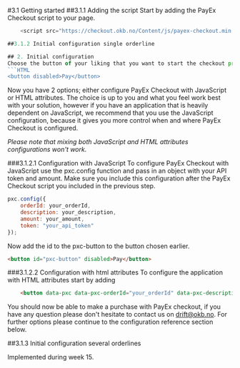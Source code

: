 #3.1 Getting started
##3.1.1 Adding the script
Start by adding the PayEx Checkout script to your page.
```JavaScript
    <script src="https://checkout.okb.no/Content/js/payex-checkout.min.js"></script>

##3.1.2 Initial configuration single orderline

## 2. Initial configuration
Choose the button of your liking that you want to start the checkout process with, and disable it - the PayEx Checkout javascript will enable it when it is properly loaded.
```HTML
<button disabled>Pay</button>
```
Now you have 2 options; either configure PayEx Checkout with JavaScript or HTML attributes. The choice is up to you and what you feel work best with your solution, however if you have an application that is heavily dependent on JavaScript, we recommend that you use the JavaScript configuration, 
because it gives you more control when and where PayEx Checkout is configured. 

*Please note that mixing both JavaScript and HTML attributes configurations won't work.*

###3.1.2.1 Configuration with JavaScript
To configure PayEx Checkout with JavaScript use the pxc.config function and pass in an object with your API token and amount. Make sure you include this configuration after the PayEx Checkout script you included in the previous step.
```JavaScript
pxc.config({
	orderId: your_orderId,
	description: your_description,
    amount: your_amount,
    token: "your_api_token"
});
```
Now add the id to the pxc-button to the button chosen earlier.
```HTML
<button id="pxc-button" disabled>Pay</button>
```
###3.1.2.2 Configuration with html attributes
To configure the application with HTML attributes start by adding
```HTML
    <button data-pxc data-pxc-orderId="your_orderId" data-pxc-description="your_description" data-pxc-amount="your_amount" data-pxc-token="your_api_token">Pay</button>
```
You should now be able to make a purchase with PayEx checkout, if you have any question please don't hesitate to contact us on drift@okb.no. For further options please continue to the configuration reference section below.

##3.1.3 Initial configuration several orderlines

Implemented during week 15.

	 

